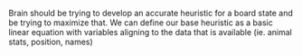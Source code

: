 Brain should be trying to develop an accurate heuristic for a board state and be trying to maximize that.
We can define our base heuristic as a basic linear equation with variables aligning to the data that is available (ie. animal stats, position, names)
